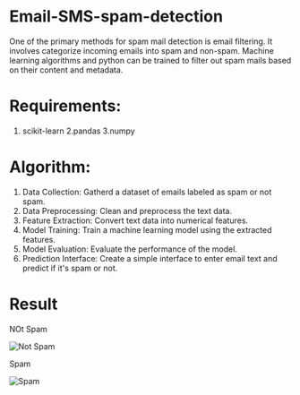 # Email-SMS-spam-detection
One of the primary methods for spam mail detection is email filtering. It involves categorize incoming emails into spam and non-spam. Machine learning algorithms and python  can be trained to filter out spam mails based on their content and metadata.
# Requirements:
1. scikit-learn
2.pandas 
3.numpy
# Algorithm:
1. Data Collection: Gatherd a dataset of emails labeled as spam or not spam.
2. Data Preprocessing: Clean and preprocess the text data.
3. Feature Extraction: Convert text data into numerical features.
4. Model Training: Train a machine learning model using the extracted features.
5. Model Evaluation: Evaluate the performance of the model.
6. Prediction Interface: Create a simple interface to enter email text and predict if it's spam or not.
# Result
NOt Spam

![Not Spam](https://github.com/Harinithiruveedula05/Email-SMS-spam-detection/assets/152847148/bda3e2c2-effc-4a48-a47f-b2502613abb3)


Spam


![Spam](https://github.com/Harinithiruveedula05/Email-SMS-spam-detection/assets/152847148/973f1d67-1c6f-4f1d-8dfb-c641a3703bda)

